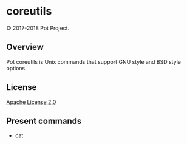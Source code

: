 coreutils
====

&copy; 2017-2018 Pot Project.

## Overview
Pot coreutils is Unix commands that support GNU style and BSD style options.

## License
[Apache License 2.0](https://opensource.org/licenses/Apache-2.0)

## Present commands
+ cat
